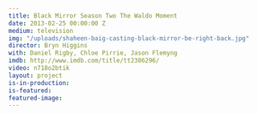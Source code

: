```yaml
---
title: Black Mirror Season Two The Waldo Moment
date: 2013-02-25 00:00:00 Z
medium: television
img: "/uploads/shaheen-baig-casting-black-mirror-be-right-back.jpg"
director: Bryn Higgins
with: Daniel Rigby, Chloe Pirrie, Jason Flemyng
imdb: http://www.imdb.com/title/tt2386296/
video: n718o2btik
layout: project
is-in-production: 
is-featured: 
featured-image: 
---
```


